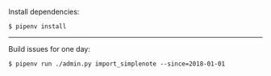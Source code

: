 Install dependencies:

```
$ pipenv install
```

---

Build issues for one day:

```
$ pipenv run ./admin.py import_simplenote --since=2018-01-01
```

